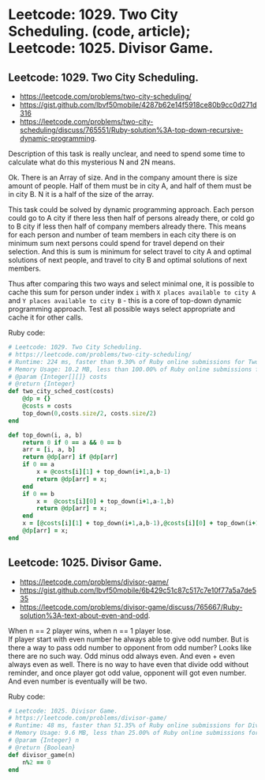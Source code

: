# Leetcode: 1029. Two City Scheduling. (code, article); Leetcode: 1025. Divisor Game.

## Leetcode: 1029. Two City Scheduling.

- https://leetcode.com/problems/two-city-scheduling/
- https://gist.github.com/lbvf50mobile/4287b62e14f5918ce80b9cc0d271d316
- https://leetcode.com/problems/two-city-scheduling/discuss/765551/Ruby-solution%3A-top-down-recursive-dynamic-programming.

Description of this task is really unclear, and need to spend some time to calculate what do this mysterious N and 2N means.

Ok. There is an Array of size. And in the company amount there is size amount of people. Half of them must be in city A, and half of them must be in city B. N it is a half of the size of the array.

This task could be solved by dynamic programming approach. Each person could go to A city if there less then half of persons already there, or cold go to B city if less then half of company members already there.  This means for each person and number of team members in each city there is on minimum sum next persons could spend for travel depend on their selection. And this is sum is minimum for select travel to city A and optimal solutions of next people, and travel to city B and optimal solutions of next members.

Thus after comparing this two ways and select minimal one, it is possible to cache this sum for person under index `i` with `X places available to city A` and `Y places available to city B` - this is a core of top-down dynamic programming approach.  Test all possible ways select appropriate and cache it for other calls.

Ruby code:
```Ruby
# Leetcode: 1029. Two City Scheduling.
# https://leetcode.com/problems/two-city-scheduling/
# Runtime: 224 ms, faster than 9.30% of Ruby online submissions for Two City Scheduling.
# Memory Usage: 10.2 MB, less than 100.00% of Ruby online submissions for Two City Scheduling.
# @param {Integer[][]} costs
# @return {Integer}
def two_city_sched_cost(costs)
    @dp = {}
    @costs = costs
    top_down(0,costs.size/2, costs.size/2)
end

def top_down(i, a, b)
    return 0 if 0 == a && 0 == b
    arr = [i, a, b]
    return @dp[arr] if @dp[arr]
    if 0 == a
        x = @costs[i][1] + top_down(i+1,a,b-1)
        return @dp[arr] = x;
    end
    if 0 == b
        x =  @costs[i][0] + top_down(i+1,a-1,b)
        return @dp[arr] = x;
    end
    x = [@costs[i][1] + top_down(i+1,a,b-1),@costs[i][0] + top_down(i+1,a-1,b)].min
    @dp[arr] = x;
end
```

## Leetcode: 1025. Divisor Game.

- https://leetcode.com/problems/divisor-game/
- https://gist.github.com/lbvf50mobile/6b429c51c87c517c7e10f77a5a7de535
- https://leetcode.com/problems/divisor-game/discuss/765667/Ruby-solution%3A-text-about-even-and-odd.

When n == 2 player wins, when n == 1 player lose.  
If player start with even number he always able to give odd number. But is there a way to pass odd number to opponent  from odd number?
Looks like there are no such way. Odd minus odd always even. And even + even always even as well. There is no way to have even that divide odd without reminder, and once player got odd value, opponent will got even number. And even number is eventually will be two. 


Ruby code:
```Ruby
# Leetcode: 1025. Divisor Game.
# https://leetcode.com/problems/divisor-game/
# Runtime: 48 ms, faster than 51.35% of Ruby online submissions for Divisor Game.
# Memory Usage: 9.6 MB, less than 25.00% of Ruby online submissions for Divisor Game.
# @param {Integer} n
# @return {Boolean}
def divisor_game(n)
    n%2 == 0
end
```